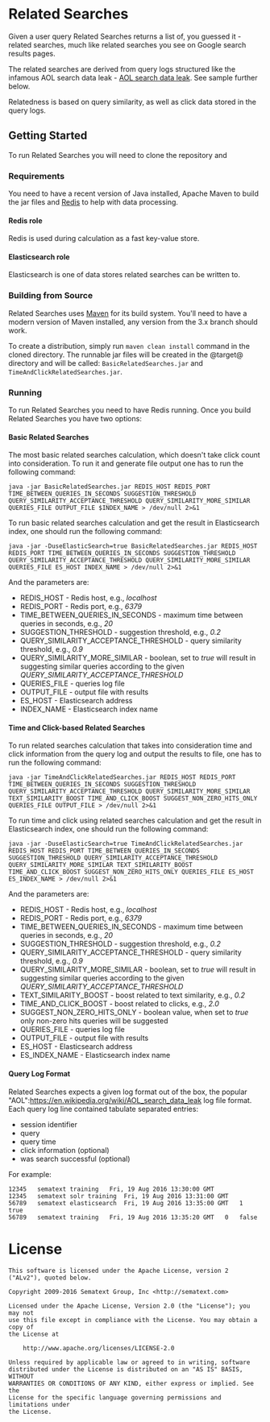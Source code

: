 # Related Searches

Given a user query Related Searches returns a list of, you guessed it - related searches, much like related searches you see on Google search results pages.

The related searches are derived from query logs structured like the infamous AOL search data leak - [AOL search data leak](https://en.wikipedia.org/wiki/). See sample further below.

Relatedness is based on query similarity, as well as click data stored in the query logs.

## Getting Started

To run Related Searches you will need to clone the repository and 

### Requirements

You need to have a recent version of Java installed, Apache Maven to build the jar files and [Redis](http://redis.io) to help with data processing.  

#### Redis role ####

Redis is used during calculation as a fast key-value store. 

#### Elasticsearch role ####

Elasticsearch is one of data stores related searches can be written to.

### Building from Source

Related Searches uses [Maven](https://maven.apache.org) for its build system. You'll need to have a modern version of Maven installed, any version from the 3.x branch should work.

To create a distribution, simply run `maven clean install` command in the cloned directory. The runnable jar files will be created in the @target@ directory and will be called: `BasicRelatedSearches.jar` and `TimeAndClickRelatedSearches.jar`.

### Running 

To run Related Searches you need to have Redis running. Once you build Related Searches you have two options:

#### Basic Related Searches

The most basic related searches calculation, which doesn't take click count into consideration. To run it and generate file output one has to run the following command:

`java -jar BasicRelatedSearches.jar REDIS_HOST REDIS_PORT TIME_BETWEEN_QUERIES_IN_SECONDS SUGGESTION_THRESHOLD QUERY_SIMILARITY_ACCEPTANCE_THRESHOLD QUERY_SIMILARITY_MORE_SIMILAR QUERIES_FILE OUTPUT_FILE $INDEX_NAME > /dev/null 2>&1`

To run basic related searches calculation and get the result in Elasticsearch index, one should run the following command:

`java -jar -DuseElasticSearch=true BasicRelatedSearches.jar REDIS_HOST REDIS_PORT TIME_BETWEEN_QUERIES_IN_SECONDS SUGGESTION_THRESHOLD QUERY_SIMILARITY_ACCEPTANCE_THRESHOLD QUERY_SIMILARITY_MORE_SIMILAR QUERIES_FILE ES_HOST INDEX_NAME > /dev/null 2>&1`

And the parameters are:
- REDIS_HOST - Redis host, e.g., _localhost_
- REDIS_PORT - Redis port, e.g., _6379_
- TIME_BETWEEN_QUERIES_IN_SECONDS - maximum time between queries in seconds, e.g., _20_
- SUGGESTION_THRESHOLD - suggestion threshold, e.g., _0.2_
- QUERY_SIMILARITY_ACCEPTANCE_THRESHOLD - query similarity threshold, e.g., _0.9_
- QUERY_SIMILARITY_MORE_SIMILAR - boolean, set to _true_ will result in suggesting similar queries according to the given _QUERY_SIMILARITY_ACCEPTANCE_THRESHOLD_
- QUERIES_FILE - queries log file
- OUTPUT_FILE - output file with results
- ES_HOST - Elasticsearch address
- INDEX_NAME - Elasticsearch index name

#### Time and Click-based Related Searches

To run related searches calculation that takes into consideration time and click information from the query log and output the results to file, one has to run the following command:

`java -jar TimeAndClickRelatedSearches.jar REDIS_HOST REDIS_PORT TIME_BETWEEN_QUERIES_IN_SECONDS SUGGESTION_THRESHOLD QUERY_SIMILARITY_ACCEPTANCE_THRESHOLD QUERY_SIMILARITY_MORE_SIMILAR TEXT_SIMILARITY_BOOST TIME_AND_CLICK_BOOST SUGGEST_NON_ZERO_HITS_ONLY QUERIES_FILE OUTPUT_FILE > /dev/null 2>&1`

To run time and click using related searches calculation and get the result in Elasticsearch index, one should run the following command:

`java -jar -DuseElasticSearch=true TimeAndClickRelatedSearches.jar REDIS_HOST REDIS_PORT TIME_BETWEEN_QUERIES_IN_SECONDS SUGGESTION_THRESHOLD QUERY_SIMILARITY_ACCEPTANCE_THRESHOLD QUERY_SIMILARITY_MORE_SIMILAR TEXT_SIMILARITY_BOOST TIME_AND_CLICK_BOOST SUGGEST_NON_ZERO_HITS_ONLY QUERIES_FILE ES_HOST ES_INDEX_NAME > /dev/null 2>&1`

And the parameters are:
- REDIS_HOST - Redis host, e.g., _localhost_
- REDIS_PORT - Redis port, e.g., _6379_
- TIME_BETWEEN_QUERIES_IN_SECONDS - maximum time between queries in seconds, e.g., _20_ 
- SUGGESTION_THRESHOLD - suggestion threshold, e.g., _0.2_
- QUERY_SIMILARITY_ACCEPTANCE_THRESHOLD - query similarity threshold, e.g., _0.9_
- QUERY_SIMILARITY_MORE_SIMILAR - boolean, set to _true_ will result in suggesting similar queries according to the given _QUERY_SIMILARITY_ACCEPTANCE_THRESHOLD_
- TEXT_SIMILARITY_BOOST - boost related to text similarity, e.g., _0.2_
- TIME_AND_CLICK_BOOST - boost related to clicks, e.g., _2.0_
- SUGGEST_NON_ZERO_HITS_ONLY - boolean value, when set to _true_ only non-zero hits queries will be suggested
- QUERIES_FILE - queries log file
- OUTPUT_FILE - output file with results
- ES_HOST - Elasticsearch address
- ES_INDEX_NAME - Elasticsearch index name

#### Query Log Format

Related Searches expects a given log format out of the box, the popular "AOL":https://en.wikipedia.org/wiki/AOL_search_data_leak log file format. Each query log line contained tabulate separated entries:
- session identifier
- query 
- query time
- click information (optional)
- was search successful (optional)

For example:
```
12345	sematext training	Fri, 19 Aug 2016 13:30:00 GMT
12345	sematext solr training	Fri, 19 Aug 2016 13:31:00 GMT
56789	sematext elasticsearch	Fri, 19 Aug 2016 13:35:00 GMT	1	true	
56789	sematext training	Fri, 19 Aug 2016 13:35:20 GMT	0	false
```

# License

```
This software is licensed under the Apache License, version 2 ("ALv2"), quoted below.

Copyright 2009-2016 Sematext Group, Inc <http://sematext.com>

Licensed under the Apache License, Version 2.0 (the "License"); you may not
use this file except in compliance with the License. You may obtain a copy of
the License at

    http://www.apache.org/licenses/LICENSE-2.0

Unless required by applicable law or agreed to in writing, software
distributed under the License is distributed on an "AS IS" BASIS, WITHOUT
WARRANTIES OR CONDITIONS OF ANY KIND, either express or implied. See the
License for the specific language governing permissions and limitations under
the License.
```
